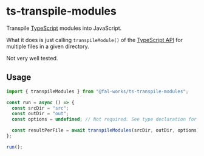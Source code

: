 # ts-transpile-modules

Transpile [TypeScript](https://www.typescriptlang.org/) modules into JavaScript.

What it does is just calling `transpileModule()` of the [TypeScript API](https://github.com/Microsoft/TypeScript/wiki/Using-the-Compiler-API) for multiple files in a given directory.

Not very well tested.


## Usage

```js
import { transpileModules } from "@fal-works/ts-transpile-modules";

const run = async () => {
  const srcDir = "src";
  const outDir = "out";
  const options = undefined; // Not required. See type declaration for option fields.

  const resultPerFile = await transpileModules(srcDir, outDir, options);
};

run();
```
